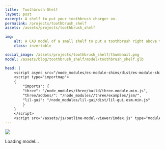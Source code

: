 ```yaml
---
title:  Toothbrush Shelf
layout: post
excerpt: A shelf to put your toothbrush charger on.
permalink: /projects/toothbrush_shelf
assets: /assets/projects/toothbrush_shelf

img:
    alt: A CAD model of a small shelf to put a toothbrush right above the charging socket so that the cabling can be hidden inside the shelf.
    class: invertable

social_image: /assets/projects/toothbrush_shelf/thumbnail.png
model: /assets/blog/toothbrush_shelf/model/toothbrush_shelf.glb

head: |
    <script async src="/node_modules/es-module-shims/dist/es-module-shims.js"></script>
    <script type="importmap">
    {
        "imports": {
        "three": "/node_modules/three/build/three.module.min.js",
        "three/addons/": "/node_modules//three/examples/jsm/",
        "lil-gui": "/node_modules/lil-gui/dist/lil-gui.esm.min.js"
        }
    }
    </script>
    <script src="/assets/js/outline-model-viewer/index.js" type="module"></script>
---
```

<outline-model-viewer model = "{{page.model}}" camera='{"position":[7.699,4.641,6.436],"rotation":[-0.6243,0.7663,0.4633],"zoom":229,"target":[0.0,0,0]}'>
    <img class="outline-model-poster no-wc" src = "{{page.img.src}}">
    <p class="has-wc">Loading model...</p>
</outline-model-viewer>